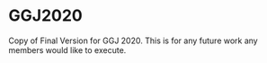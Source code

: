 # GGJ2020
 Copy of Final Version for GGJ 2020. This is for any future work any members would like to execute.
